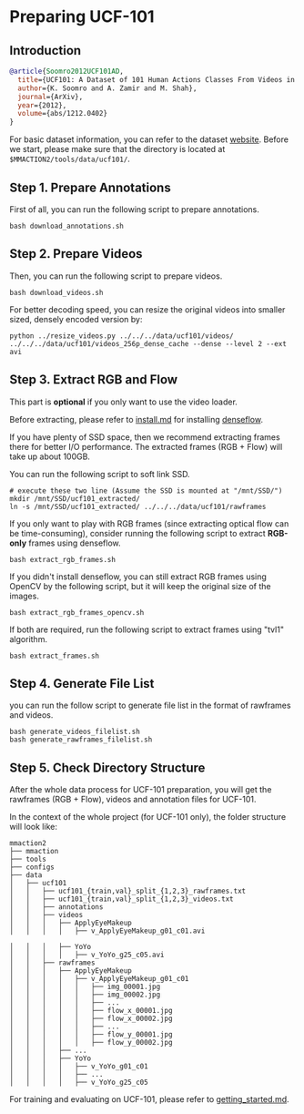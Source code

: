 # Preparing UCF-101

## Introduction

<!-- [DATASET] -->

```BibTeX
@article{Soomro2012UCF101AD,
  title={UCF101: A Dataset of 101 Human Actions Classes From Videos in The Wild},
  author={K. Soomro and A. Zamir and M. Shah},
  journal={ArXiv},
  year={2012},
  volume={abs/1212.0402}
}
```

For basic dataset information, you can refer to the dataset [website](https://www.crcv.ucf.edu/research/data-sets/ucf101/).
Before we start, please make sure that the directory is located at `$MMACTION2/tools/data/ucf101/`.

## Step 1. Prepare Annotations

First of all, you can run the following script to prepare annotations.

```shell
bash download_annotations.sh
```

## Step 2. Prepare Videos

Then, you can run the following script to prepare videos.

```shell
bash download_videos.sh
```

For better decoding speed, you can resize the original videos into smaller sized, densely encoded version by:

```
python ../resize_videos.py ../../../data/ucf101/videos/ ../../../data/ucf101/videos_256p_dense_cache --dense --level 2 --ext avi
```

## Step 3. Extract RGB and Flow

This part is **optional** if you only want to use the video loader.

Before extracting, please refer to [install.md](/docs/en/install.md) for installing [denseflow](https://github.com/open-mmlab/denseflow).

If you have plenty of SSD space, then we recommend extracting frames there for better I/O performance. The extracted frames (RGB + Flow) will take up about 100GB.

You can run the following script to soft link SSD.

```shell
# execute these two line (Assume the SSD is mounted at "/mnt/SSD/")
mkdir /mnt/SSD/ucf101_extracted/
ln -s /mnt/SSD/ucf101_extracted/ ../../../data/ucf101/rawframes
```

If you only want to play with RGB frames (since extracting optical flow can be time-consuming), consider running the following script to extract **RGB-only** frames using denseflow.

```shell
bash extract_rgb_frames.sh
```

If you didn't install denseflow, you can still extract RGB frames using OpenCV by the following script, but it will keep the original size of the images.

```shell
bash extract_rgb_frames_opencv.sh
```

If both are required, run the following script to extract frames using "tvl1" algorithm.

```shell
bash extract_frames.sh
```

## Step 4. Generate File List

you can run the follow script to generate file list in the format of rawframes and videos.

```shell
bash generate_videos_filelist.sh
bash generate_rawframes_filelist.sh
```

## Step 5. Check Directory Structure

After the whole data process for UCF-101 preparation,
you will get the rawframes (RGB + Flow), videos and annotation files for UCF-101.

In the context of the whole project (for UCF-101 only), the folder structure will look like:

```
mmaction2
├── mmaction
├── tools
├── configs
├── data
│   ├── ucf101
│   │   ├── ucf101_{train,val}_split_{1,2,3}_rawframes.txt
│   │   ├── ucf101_{train,val}_split_{1,2,3}_videos.txt
│   │   ├── annotations
│   │   ├── videos
│   │   │   ├── ApplyEyeMakeup
│   │   │   │   ├── v_ApplyEyeMakeup_g01_c01.avi

│   │   │   ├── YoYo
│   │   │   │   ├── v_YoYo_g25_c05.avi
│   │   ├── rawframes
│   │   │   ├── ApplyEyeMakeup
│   │   │   │   ├── v_ApplyEyeMakeup_g01_c01
│   │   │   │   │   ├── img_00001.jpg
│   │   │   │   │   ├── img_00002.jpg
│   │   │   │   │   ├── ...
│   │   │   │   │   ├── flow_x_00001.jpg
│   │   │   │   │   ├── flow_x_00002.jpg
│   │   │   │   │   ├── ...
│   │   │   │   │   ├── flow_y_00001.jpg
│   │   │   │   │   ├── flow_y_00002.jpg
│   │   │   ├── ...
│   │   │   ├── YoYo
│   │   │   │   ├── v_YoYo_g01_c01
│   │   │   │   ├── ...
│   │   │   │   ├── v_YoYo_g25_c05

```

For training and evaluating on UCF-101, please refer to [getting_started.md](/docs/en/getting_started.md).
